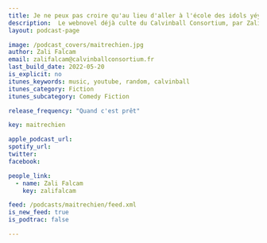 ```yaml
---
title: Je ne peux pas croire qu'au lieu d'aller à l'école des idols yéyé ma petite sœur soit devenue Maître-Chien
description:  Le webnovel déjà culte du Calvinball Consortium, par Zali Falcam, réalisé grâce à vos dons sur Patreon.
layout: podcast-page

image: /podcast_covers/maitrechien.jpg
author: Zali Falcam
email: zalifalcam@calvinballconsortium.fr
last_build_date: 2022-05-20
is_explicit: no
itunes_keywords: music, youtube, random, calvinball
itunes_category: Fiction
itunes_subcategory: Comedy Fiction

release_frequency: "Quand c'est prêt"

key: maitrechien

apple_podcast_url: 
spotify_url: 
twitter: 
facebook:

people_link: 
  - name: Zali Falcam
    key: zalifalcam

feed: /podcasts/maitrechien/feed.xml
is_new_feed: true
is_podtrac: false

---
```


<Podcast/>
